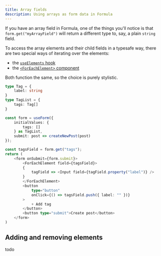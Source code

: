 ```yaml
---
title: Array fields
description: Using arrays as form data in Formula
---
```


If you have an array field in Formula, one of the things you'll notice is that `form.get("myArrayField")` will
return a different type to, say, a plain `string` field.

To access the array elements and their child fields in a typesafe way, there are two special ways of iterating
over the elements:

- the [`useElements` hook](/hooks/useElements)
- the [`<ForEachElement>` component](/components/ForEachElement)

Both function the same, so the choice is purely stylistic.

```typescript jsx
type Tag = {
    label: string
}
type TagList = {
    tags: Tag[]
}

const form = useForm({
    initialValues: {
        tags: []
    } as TagList,
    submit: post => createNewPost(post)
});

const tagsField = form.get("tags");
return (
    <form onSubmit={form.submit}>
        <ForEachElement field={tagsField}>
        {
            tagField => <Input field={tagField.property("label")} />
        }
        </ForEachElement>
        <button
            type="button"
            onClick={() => tagsField.push({ label: "" })}
        >
            + Add tag
        </button>
        <button type="submit">Create post</button>
    </form>
)
```

## Adding and removing elements

todo

